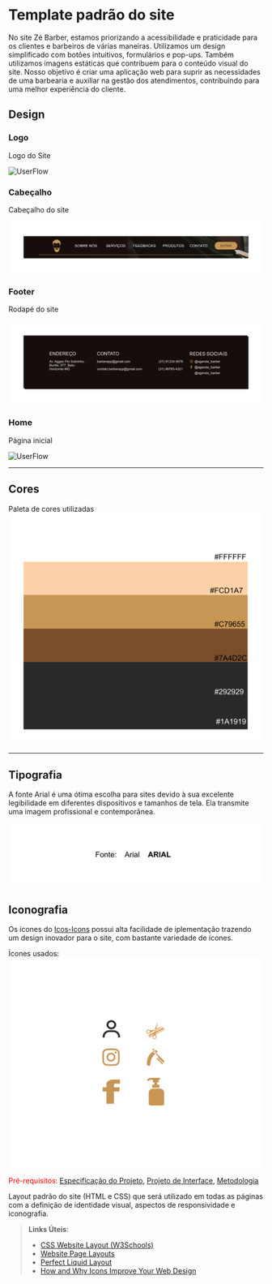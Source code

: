 # Template padrão do site

No site Zé Barber, estamos priorizando a acessibilidade e praticidade para os clientes e barbeiros de várias maneiras. Utilizamos um design simplificado com botões intuitivos, formulários e pop-ups. Também utilizamos imagens estáticas que contribuem para o conteúdo visual do site. Nosso objetivo é criar uma aplicação web para suprir as necessidades de uma barbearia e auxiliar na gestão dos atendimentos, contribuindo para uma melhor experiência do cliente.


## Design

### Logo
Logo do Site

![UserFlow](img/Logo_Ze_Barbeiro.jpg)

### Cabeçalho
Cabeçalho do site

![UserFlow](img/CABECALHO.jpg)


### Footer
Rodapé do site

![UserFlow](img/FOOTER.jpg)
### Home
Página inicial

![UserFlow](img/HOMEPAGE.jpg)

__________________________________________________



## Cores
Paleta de cores utilizadas
![UserFlow](img/PALETA_DE_CORES.jpg)
__________________________________________________


## Tipografia

A fonte Arial é uma ótima escolha para sites devido à sua excelente legibilidade em diferentes dispositivos e tamanhos de tela. Ela transmite uma imagem profissional e contemporânea.

![UserFlow](img/FONTE.jpg)


## Iconografia

Os ícones do [Icos-Icons]([https://fonts.google.com/icons](https://icon-icons.com/pt/)) possui alta facilidade de iplementação trazendo um design inovador para o site, com bastante variedade de ícones.

Ícones usados: 
![UserFlow](img/ICONOGRAFIA.jpg)

<span style="color:red">Pré-requisitos: <a href="2-Especificação do Projeto.md"> Especificação do Projeto</a></span>, <a href="3-Projeto de Interface.md"> Projeto de Interface</a>, <a href="4-Metodologia.md"> Metodologia</a>

Layout padrão do site (HTML e CSS) que será utilizado em todas as páginas com a definição de identidade visual, aspectos de responsividade e iconografia.

> **Links Úteis**:
>
> - [CSS Website Layout (W3Schools)](https://www.w3schools.com/css/css_website_layout.asp)
> - [Website Page Layouts](http://www.cellbiol.com/bioinformatics_web_development/chapter-3-your-first-web-page-learning-html-and-css/website-page-layouts/)
> - [Perfect Liquid Layout](https://matthewjamestaylor.com/perfect-liquid-layouts)
> - [How and Why Icons Improve Your Web Design](https://usabilla.com/blog/how-and-why-icons-improve-you-web-design/)

